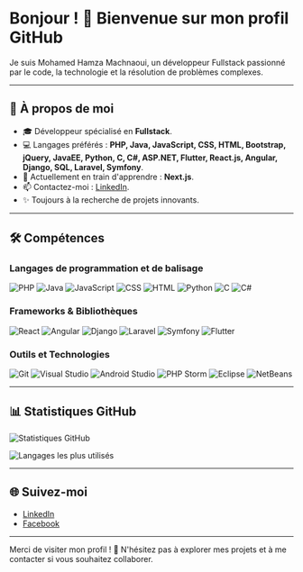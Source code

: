 # Bonjour ! 👋 Bienvenue sur mon profil GitHub

Je suis Mohamed Hamza Machnaoui, un développeur Fullstack passionné par le code, la technologie et la résolution de problèmes complexes.

---

## 🚀 À propos de moi

- 🎓 Développeur spécialisé en **Fullstack**.
- 💻 Langages préférés : **PHP, Java, JavaScript, CSS, HTML, Bootstrap, jQuery, JavaEE, Python, C, C#, ASP.NET, Flutter, React.js, Angular, Django, SQL, Laravel, Symfony**.
- 🌱 Actuellement en train d'apprendre : **Next.js**.
- 📫 Contactez-moi : [LinkedIn](https://ma.linkedin.com/in/mohamed-hamza-machnaoui).
- ✨ Toujours à la recherche de projets innovants.

---

## 🛠️ Compétences

### Langages de programmation et de balisage

![PHP](https://img.shields.io/badge/PHP-777BB4?style=for-the-badge&logo=php&logoColor=white)
![Java](https://img.shields.io/badge/Java-007396?style=for-the-badge&logo=java&logoColor=white)
![JavaScript](https://img.shields.io/badge/JavaScript-F7DF1E?style=for-the-badge&logo=javascript&logoColor=black)
![CSS](https://img.shields.io/badge/CSS-1572B6?style=for-the-badge&logo=css3&logoColor=white)
![HTML](https://img.shields.io/badge/HTML-E34F26?style=for-the-badge&logo=html5&logoColor=white)
![Python](https://img.shields.io/badge/Python-3776AB?style=for-the-badge&logo=python&logoColor=white)
![C](https://img.shields.io/badge/C-A8B9CC?style=for-the-badge&logo=c&logoColor=white)
![C#](https://img.shields.io/badge/C%23-239120?style=for-the-badge&logo=c-sharp&logoColor=white)

### Frameworks & Bibliothèques

![React](https://img.shields.io/badge/React-61DAFB?style=for-the-badge&logo=react&logoColor=black)
![Angular](https://img.shields.io/badge/Angular-DD0031?style=for-the-badge&logo=angular&logoColor=white)
![Django](https://img.shields.io/badge/Django-092E20?style=for-the-badge&logo=django&logoColor=white)
![Laravel](https://img.shields.io/badge/Laravel-FF2D20?style=for-the-badge&logo=laravel&logoColor=white)
![Symfony](https://img.shields.io/badge/Symfony-000000?style=for-the-badge&logo=symfony&logoColor=white)
![Flutter](https://img.shields.io/badge/Flutter-02569B?style=for-the-badge&logo=flutter&logoColor=white)

### Outils et Technologies

![Git](https://img.shields.io/badge/Git-F05032?style=for-the-badge&logo=git&logoColor=white)
![Visual Studio](https://img.shields.io/badge/Visual%20Studio-5C2D91?style=for-the-badge&logo=visual-studio&logoColor=white)
![Android Studio](https://img.shields.io/badge/Android%20Studio-3DDC84?style=for-the-badge&logo=android-studio&logoColor=white)
![PHP Storm](https://img.shields.io/badge/PHPStorm-000000?style=for-the-badge&logo=phpstorm&logoColor=white)
![Eclipse](https://img.shields.io/badge/Eclipse-2C2255?style=for-the-badge&logo=eclipse&logoColor=white)
![NetBeans](https://img.shields.io/badge/NetBeans-1B6AC6?style=for-the-badge&logo=apache-netbeans-ide&logoColor=white)

---

## 📊 Statistiques GitHub

![Statistiques GitHub](https://github-readme-stats.vercel.app/api?username=hamzamachnaoui&show_icons=true&theme=radical)

![Langages les plus utilisés](https://github-readme-stats.vercel.app/api/top-langs/?username=hamzamachnaoui&layout=compact&theme=radical)


---

## 🌐 Suivez-moi

- [LinkedIn](https://ma.linkedin.com/in/mohamed-hamza-machnaoui)
- [Facebook](https://facebook.com/hamza.machnaoui)

---

Merci de visiter mon profil ! 🙏 N'hésitez pas à explorer mes projets et à me contacter si vous souhaitez collaborer.
